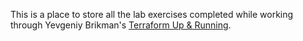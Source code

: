 This is a place to store all the lab exercises completed while working through Yevgeniy Brikman's [Terraform Up & Running](https://terraformupandrunning.com).
